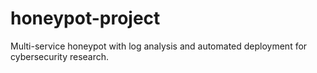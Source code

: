 # honeypot-project
Multi-service honeypot with log analysis and automated deployment for cybersecurity research.
